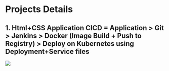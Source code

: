 # Projects Details

## 1. Html+CSS Application CICD = Application > Git > Jenkins > Docker (Image Build + Push to Registry) > Deploy on Kubernetes using Deployment+Service files

<a href="https://github.com/Raam043/Projects/main/Project-1-Signup-Login-Application.md" /> <img src=https://user-images.githubusercontent.com/111989928/200379298-29db6f9d-f9e9-43b8-ad99-89796d960f3b.png /> </a>
